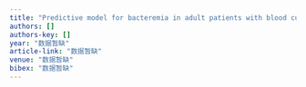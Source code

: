 ```yaml
---
title: "Predictive model for bacteremia in adult patients with blood cultures performed at the emergency department: a preliminary report"
authors: []
authors-key: []
year: "数据暂缺"
article-link: "数据暂缺"
venue: "数据暂缺"
bibex: "数据暂缺"
---
```

